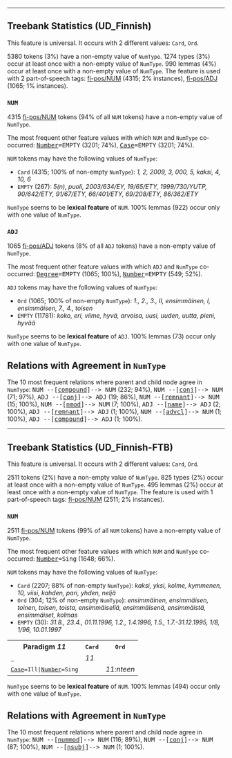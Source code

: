 

--------------------------------------------------------------------------------

## Treebank Statistics (UD_Finnish)

This feature is universal.
It occurs with 2 different values: `Card`, `Ord`.

5380 tokens (3%) have a non-empty value of `NumType`.
1274 types (3%) occur at least once with a non-empty value of `NumType`.
990 lemmas (4%) occur at least once with a non-empty value of `NumType`.
The feature is used with 2 part-of-speech tags: [fi-pos/NUM]() (4315; 2% instances), [fi-pos/ADJ]() (1065; 1% instances).

### `NUM`

4315 [fi-pos/NUM]() tokens (94% of all `NUM` tokens) have a non-empty value of `NumType`.

The most frequent other feature values with which `NUM` and `NumType` co-occurred: <tt><a href="Number.html">Number</a>=EMPTY</tt> (3201; 74%), <tt><a href="Case.html">Case</a>=EMPTY</tt> (3201; 74%).

`NUM` tokens may have the following values of `NumType`:

* `Card` (4315; 100% of non-empty `NumType`): <em>1, 2, 2009, 3, 000, 5, kaksi, 4, 10, 6</em>
* `EMPTY` (267): <em>5(n), puoli, 2003/634/EY, 19/65/ETY, 1999/730/YUTP, 90/642/ETY, 91/67/ETY, 66/401/ETY, 69/208/ETY, 86/362/ETY</em>

`NumType` seems to be **lexical feature** of `NUM`. 100% lemmas (922) occur only with one value of `NumType`.

### `ADJ`

1065 [fi-pos/ADJ]() tokens (8% of all `ADJ` tokens) have a non-empty value of `NumType`.

The most frequent other feature values with which `ADJ` and `NumType` co-occurred: <tt><a href="Degree.html">Degree</a>=EMPTY</tt> (1065; 100%), <tt><a href="Number.html">Number</a>=EMPTY</tt> (549; 52%).

`ADJ` tokens may have the following values of `NumType`:

* `Ord` (1065; 100% of non-empty `NumType`): <em>1., 2., 3., II, ensimmäinen, I, ensimmäisen, 7., 4., toisen</em>
* `EMPTY` (11781): <em>koko, eri, viime, hyvä, arvoisa, uusi, uuden, uutta, pieni, hyvää</em>

`NumType` seems to be **lexical feature** of `ADJ`. 100% lemmas (73) occur only with one value of `NumType`.

## Relations with Agreement in `NumType`

The 10 most frequent relations where parent and child node agree in `NumType`:
<tt>NUM --[<a href="../dep/compound.html">compound</a>]--> NUM</tt> (232; 94%),
<tt>NUM --[<a href="../dep/conj.html">conj</a>]--> NUM</tt> (71; 97%),
<tt>ADJ --[<a href="../dep/conj.html">conj</a>]--> ADJ</tt> (19; 86%),
<tt>NUM --[<a href="../dep/remnant.html">remnant</a>]--> NUM</tt> (15; 100%),
<tt>NUM --[<a href="../dep/nmod.html">nmod</a>]--> NUM</tt> (7; 100%),
<tt>ADJ --[<a href="../dep/name.html">name</a>]--> ADJ</tt> (2; 100%),
<tt>ADJ --[<a href="../dep/remnant.html">remnant</a>]--> ADJ</tt> (1; 100%),
<tt>NUM --[<a href="../dep/advcl.html">advcl</a>]--> NUM</tt> (1; 100%),
<tt>ADJ --[<a href="../dep/compound.html">compound</a>]--> ADJ</tt> (1; 100%).



--------------------------------------------------------------------------------

## Treebank Statistics (UD_Finnish-FTB)

This feature is universal.
It occurs with 2 different values: `Card`, `Ord`.

2511 tokens (2%) have a non-empty value of `NumType`.
825 types (2%) occur at least once with a non-empty value of `NumType`.
495 lemmas (2%) occur at least once with a non-empty value of `NumType`.
The feature is used with 1 part-of-speech tags: [fi-pos/NUM]() (2511; 2% instances).

### `NUM`

2511 [fi-pos/NUM]() tokens (99% of all `NUM` tokens) have a non-empty value of `NumType`.

The most frequent other feature values with which `NUM` and `NumType` co-occurred: <tt><a href="Number.html">Number</a>=Sing</tt> (1648; 66%).

`NUM` tokens may have the following values of `NumType`:

* `Card` (2207; 88% of non-empty `NumType`): <em>kaksi, yksi, kolme, kymmenen, 10, viisi, kahden, pari, yhden, neljä</em>
* `Ord` (304; 12% of non-empty `NumType`): <em>ensimmäinen, ensimmäisen, toinen, toisen, toista, ensimmäisellä, ensimmäisenä, ensimmäistä, ensimmäiset, kolmas</em>
* `EMPTY` (30): <em>31.8., 23.4., 01.11.1996, 1.2., 1.4.1996, 1.5., 1.7.-31.12.1995, 1/8, 1/96, 10.01.1997</em>

<table>
  <tr><th>Paradigm <i>11</i></th><th><tt>Card</tt></th><th><tt>Ord</tt></th></tr>
  <tr><td><tt>_</tt></td><td><em>11</em></td><td></td></tr>
  <tr><td><tt><a href="Case.html">Case</a>=Ill|<a href="Number.html">Number</a>=Sing</tt></td><td></td><td><em>11:nteen</em></td></tr>
</table>

`NumType` seems to be **lexical feature** of `NUM`. 100% lemmas (494) occur only with one value of `NumType`.

## Relations with Agreement in `NumType`

The 10 most frequent relations where parent and child node agree in `NumType`:
<tt>NUM --[<a href="../dep/nummod.html">nummod</a>]--> NUM</tt> (116; 89%),
<tt>NUM --[<a href="../dep/conj.html">conj</a>]--> NUM</tt> (87; 100%),
<tt>NUM --[<a href="../dep/nsubj.html">nsubj</a>]--> NUM</tt> (1; 100%).

